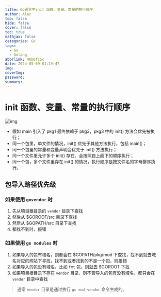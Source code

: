 ```yaml
---
title: Go语言中init 函数、变量、常量的执行顺序
author: Alex
top: false
hide: false
cover: false
toc: true
mathjax: false
categories: Go
tags:
  - Go
  - Golang
abbrlink: 40b0fc5c
date: 2024-05-09 01:19:47
img:
coverImg:
password:
summary:
---
```


# init 函数、变量、常量的执行顺序

![img](https://cdn.learnku.com/uploads/images/202011/11/1/ipbtiTb7Fd.png!large)

- 假如 main 引入了 pkg1 最终依赖于 pkg3，pkg3 中的 init() 方法会优先被执行；
- 同一个包里，单文件的情况，init() 优先于其他方法执行，包括 main()；
- 同一个包里的常量和变量声明会优先于 init() 方法执行；
- 同一个文件里允许多个 init() 存在，会按照自上而下的顺序执行；
- 同一个包，多个文件里存在 init() 的情况，执行顺序是按文件名的字母排序执行。


## 包导入路径优先级

### 如果使用 `govendor` 时

1. 先从项目根目录的 `vendor` 目录下查找
2. 然后从 $GOROOT/src 目录下查找
3. 然后从 $GOPATH/src 目录下查找
4. 都找不到时，报错

### 如果使用 `go modules` 时

1. 如果导入的包有域名，则都会在 $GOPATH/pkg/mod 下查找，找不到就去域名对应的网站下寻找，找不到或者找到的不是一个包，则报错
2. 如果导入的包没有域名，比如 `fmt` 包，则就去 $GOROOT 下找
3. 如果项目根目录下存在 `vendor` 目录，则不管导入的包有没有域名，都只会在 `vendor` 目录中查找

> 通常 `vendor` 目录是通过执行 `go mod vendor` 命令生成的。
